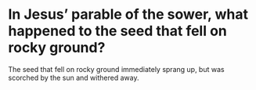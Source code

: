 # In Jesus’ parable of the sower, what happened to the seed that fell on rocky ground?

The seed that fell on rocky ground immediately sprang up, but was scorched by the sun and withered away.
